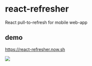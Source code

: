 # react-refresher
React pull-to-refresh for mobile web-app

## demo 

https://react-refresher.now.sh

![](http://g.recordit.co/fx40IdqoPn.gif)
